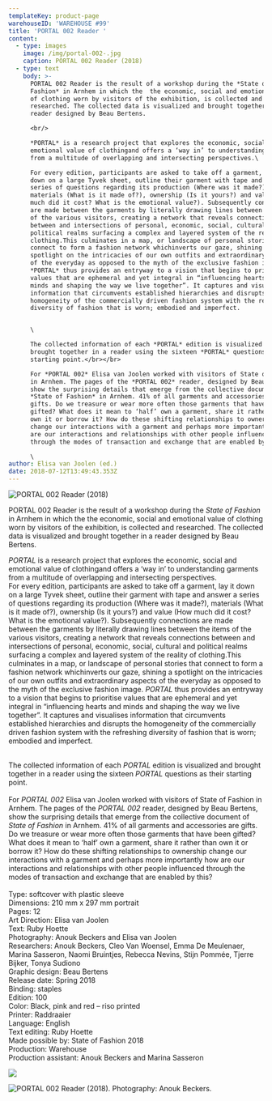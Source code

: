 ```yaml
---
templateKey: product-page
warehouseID: 'WAREHOUSE #99'
title: 'PORTAL 002 Reader '
content:
  - type: images
    image: /img/portal-002-.jpg
    caption: PORTAL 002 Reader (2018)
  - type: text
    body: >-
      PORTAL 002 Reader is the result of a workshop during the *State of
      Fashion* in Arnhem in which the  the economic, social and emotional value
      of clothing worn by visitors of the exhibition, is collected and
      researched. The collected data is visualized and brought together in a
      reader designed by Beau Bertens.

      <br/>

      *PORTAL* is a research project that explores the economic, social and
      emotional value of clothingand offers a ‘way in’ to understanding garments
      from a multitude of overlapping and intersecting perspectives.\

      For every edition, participants are asked to take off a garment, lay it
      down on a large Tyvek sheet, outline their garment with tape and answer a
      series of questions regarding its production (Where was it made?),
      materials (What is it made of?), ownership (Is it yours?) and value (How
      much did it cost? What is the emotional value?). Subsequently connections
      are made between the garments by literally drawing lines between the items
      of the various visitors, creating a network that reveals connections
      between and intersections of personal, economic, social, cultural and
      political realms surfacing a complex and layered system of the reality of
      clothing.This culminates in a map, or landscape of personal stories that
      connect to form a fashion network whichinverts our gaze, shining a
      spotlight on the intricacies of our own outfits and extraordinary aspects
      of the everyday as opposed to the myth of the exclusive fashion image.
      *PORTAL* thus provides an entryway to a vision that begins to prioritise
      values that are ephemeral and yet integral in “influencing hearts and
      minds and shaping the way we live together”. It captures and visualises
      information that circumvents established hierarchies and disrupts the
      homogeneity of the commercially driven fashion system with the refreshing
      diversity of fashion that is worn; embodied and imperfect.


      \

      The collected information of each *PORTAL* edition is visualized and
      brought together in a reader using the sixteen *PORTAL* questions as their
      starting point.</br></br>

      For *PORTAL 002* Elisa van Joolen worked with visitors of State of Fashion
      in Arnhem. The pages of the *PORTAL 002* reader, designed by Beau Bertens,
      show the surprising details that emerge from the collective document of
      *State of Fashion* in Arnhem. 41% of all garments and accessories are
      gifts. Do we treasure or wear more often those garments that have been
      gifted? What does it mean to ‘half’ own a garment, share it rather than
      own it or borrow it? How do these shifting relationships to ownership
      change our interactions with a garment and perhaps more importantly how
      are our interactions and relationships with other people influenced
      through the modes of transaction and exchange that are enabled by this?\

      \
author: Elisa van Joolen (ed.)
date: 2018-07-12T13:49:43.353Z
---
```

![PORTAL 002 Reader (2018)](/img/portal-002-.jpg "PORTAL 002 Reader (2018)")

PORTAL 002 Reader is the result of a workshop during the *State of Fashion* in Arnhem in which the  the economic, social and emotional value of clothing worn by visitors of the exhibition, is collected and researched. The collected data is visualized and brought together in a reader designed by Beau Bertens.

*PORTAL* is a research project that explores the economic, social and emotional value of clothingand offers a ‘way in’ to understanding garments from a multitude of overlapping and intersecting perspectives.\
For every edition, participants are asked to take off a garment, lay it down on a large Tyvek sheet, outline their garment with tape and answer a series of questions regarding its production (Where was it made?), materials (What is it made of?), ownership (Is it yours?) and value (How much did it cost? What is the emotional value?). Subsequently connections are made between the garments by literally drawing lines between the items of the various visitors, creating a network that reveals connections between and intersections of personal, economic, social, cultural and political realms surfacing a complex and layered system of the reality of clothing.This culminates in a map, or landscape of personal stories that connect to form a fashion network whichinverts our gaze, shining a spotlight on the intricacies of our own outfits and extraordinary aspects of the everyday as opposed to the myth of the exclusive fashion image. *PORTAL* thus provides an entryway to a vision that begins to prioritise values that are ephemeral and yet integral in “influencing hearts and minds and shaping the way we live together”. It captures and visualises information that circumvents established hierarchies and disrupts the homogeneity of the commercially driven fashion system with the refreshing diversity of fashion that is worn; embodied and imperfect.

\
The collected information of each *PORTAL* edition is visualized and brought together in a reader using the sixteen *PORTAL* questions as their starting point.\
\
For *PORTAL 002* Elisa van Joolen worked with visitors of State of Fashion in Arnhem. The pages of the *PORTAL 002* reader, designed by Beau Bertens, show the surprising details that emerge from the collective document of *State of Fashion* in Arnhem. 41% of all garments and accessories are gifts. Do we treasure or wear more often those garments that have been gifted? What does it mean to ‘half’ own a garment, share it rather than own it or borrow it? How do these shifting relationships to ownership change our interactions with a garment and perhaps more importantly how are our interactions and relationships with other people influenced through the modes of transaction and exchange that are enabled by this?\
\
Type: softcover with plastic sleeve\
Dimensions: 210 mm x 297 mm portrait\
Pages: 12\
Art Direction: Elisa van Joolen\
Text: Ruby Hoette\
Photography: Anouk Beckers and Elisa van Joolen\
Researchers: Anouk Beckers, Cleo Van Woensel, Emma De Meulenaer, Marina Sasseron, Naomi Bruintjes, Rebecca Nevins, Stijn Pommée, Tjerre Bijker, Tonya Sudiono\
Graphic design: Beau Bertens\
Release date: Spring 2018\
Binding: staples\
Edition: 100\
Color: Black, pink and red – riso printed\
Printer: Raddraaier\
Language: English\
Text editing: Ruby Hoette\
Made possible by: State of Fashion 2018\
Production: Warehouse\
Production assistant: Anouk Beckers and Marina Sasseron

![](/img/02_portal002_photo_anoukbeckers.jpg)

![PORTAL 002 Reader (2018). Photography: Anouk Beckers.](/img/03_portal002_photo_anoukbeckers.jpg "PORTAL 002 Reader (2018). Photography: Anouk Beckers.")